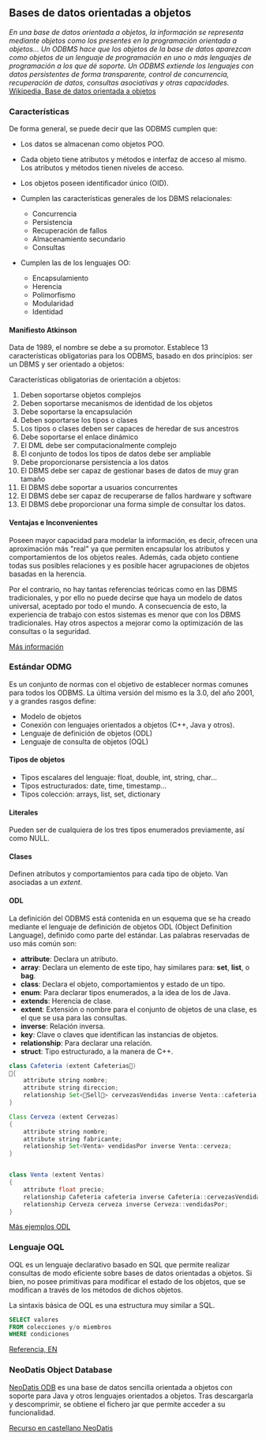 ## Bases de datos orientadas a objetos

*En una base de datos orientada a objetos, la información se representa mediante objetos como los presentes en la programación orientada a objetos... Un ODBMS hace que los objetos de la base de datos aparezcan como objetos de un lenguaje de programación en uno o más lenguajes de programación a los que dé soporte. Un ODBMS extiende los lenguajes con datos persistentes de forma transparente, control de concurrencia, recuperación de datos, consultas asociativas y otras capacidades.* [Wikipedia, Base de datos orientada a objetos](https://es.wikipedia.org/wiki/Base_de_datos_orientada_a_objetos)

### Características

De forma general, se puede decir que las ODBMS cumplen que:

* Los datos se almacenan como objetos POO.
* Cada objeto tiene atributos y métodos e interfaz de acceso al mismo. Los atributos y métodos tienen niveles de acceso.
* Los objetos poseen identificador único (OID).
* Cumplen las características generales de los DBMS relacionales:
	
	* Concurrencia
	* Persistencia
	* Recuperación de fallos
	* Almacenamiento secundario
	* Consultas

* Cumplen las de los lenguajes OO:
	
	* Encapsulamiento
	* Herencia
	* Polimorfismo
	* Modularidad
	* Identidad
	

#### Manifiesto Atkinson

Data de 1989, el nombre se debe a su promotor. Establece 13 características obligatorias para los ODBMS, basado en dos principios: ser un DBMS y ser orientado a objetos:

Características obligatorias de orientación a objetos:

1. Deben soportarse objetos complejos
2. Deben soportarse mecanismos de identidad de los objetos
3. Debe soportarse la encapsulación
4. Deben soportarse los tipos o clases
5. Los tipos o clases deben ser capaces de heredar de sus ancestros
6. Debe soportarse el enlace dinámico
7. El DML debe ser computacionalmente complejo
8. El conjunto de todos los tipos de datos debe ser ampliable
9. Debe proporcionarse persistencia a los datos
10. El DBMS debe ser capaz de gestionar bases de datos de muy gran tamaño
11. El DBMS debe soportar a usuarios concurrentes
12. El DBMS debe ser capaz de recuperarse de fallos hardware y software
13. El DBMS debe proporcionar una forma simple de consultar los datos.


#### Ventajas e Inconvenientes

Poseen mayor capacidad para modelar la información, es decir, ofrecen una aproximación más "real" ya que permiten encapsular los atributos y comportamientos de los objetos reales. Además, cada objeto contiene todas sus posibles relaciones y es posible hacer agrupaciones de objetos basadas en la herencia.

Por el contrario, no hay tantas referencias teóricas como en las DBMS tradicionales, y por ello no puede decirse que haya un modelo de datos universal, aceptado por todo el mundo. A consecuencia de esto, la experiencia de trabajo con estos sistemas es menor que con los DBMS tradicionales. Hay otros aspectos a mejorar como la optimización de las consultas o la seguridad.

[Más información](https://basedatosdistrib.wordpress.com/2014/05/06/6-base-de-datos-orientadas-a-objetos/)

### Estándar ODMG

Es un conjunto de normas con el objetivo de establecer normas comunes para todos los ODBMS. La última versión del mismo es la 3.0, del año 2001, y a grandes rasgos define:

* Modelo de objetos
* Conexión con lenguajes orientados a objetos (C++, Java y otros).
* Lenguaje de definición de objetos (ODL)
* Lenguaje de consulta de objetos (OQL)

#### Tipos de objetos

* Tipos escalares del lenguaje: float, double, int, string, char...
* Tipos estructurados: date, time, timestamp...
* Tipos colección: arrays, list, set, dictionary

#### Literales

Pueden ser de cualquiera de los tres tipos enumerados previamente, así como NULL.

#### Clases

Definen atributos y comportamientos para cada tipo de objeto. Van asociadas a un *extent*.

#### ODL

La definición del ODBMS está contenida en un esquema que se ha creado mediante el lenguaje de definición de objetos ODL (Object Definition Language), definido como parte del estándar. Las palabras reservadas de uso más común son:

* __attribute__: Declara un atributo.
* __array__: Declara un elemento de este tipo, hay similares para: __set__, __list__, o __bag__.
* __class__: Declara el objeto, comportamientos y estado de un tipo.
* __enum__: Para declarar tipos enumerados, a la idea de los de Java.
* __extends__: Herencia de clase.
* __extent__: Extensión o nombre para el conjunto de objetos de una clase, es el que se usa para las consultas.
* __inverse__: Relación inversa.
* __key__: Clave o claves que identifican las instancias de objetos.
* __relationship__: Para declarar una relación.
* __struct__: Tipo estructurado, a la manera de C++.


```java
class Cafeteria (extent Cafeterias􏰊)
􏰠{
	attribute string nombre;
	attribute string direccion;
	relationship Set<􏰜Sell􏰝> cervezasVendidas inverse Venta::cafeteria;	
}

Class Cerveza (extent Cervezas) 
{
	attribute string nombre;
	attribute string fabricante;
	relationship Set<Venta> vendidasPor inverse Venta::cerveza;
}


class Venta (extent Ventas)
{
	attribute float precio;
	relationship Cafeteria cafeteria inverse Cafeteria::cervezasVendidas;
	relationship Cerveza cerveza inverse Cerveza::vendidasPor;
}
```

[Más ejemplos ODL](http://www.programandoapasitos.com/2016/03/acceso-datos-bases-de-datos-orientadas.html)

### Lenguaje OQL

OQL es un lenguaje declarativo basado en SQL que permite realizar consultas de modo eficiente sobre bases de datos orientadas a objetos. Si bien, no posee primitivas para modificar el estado de los objetos, que se modifican a través de los métodos de dichos objetos.

La sintaxis básica de OQL es una estructura muy similar a SQL.

```sql
SELECT valores
FROM colecciones y/o miembros
WHERE condiciones
```

[Referencia, EN](https://docs.mendix.com/refguide/oql)

### NeoDatis Object Database

[NeoDatis ODB](http://neodatis.wikidot.com) es una base de datos sencilla orientada a objetos con soporte para Java y otros lenguajes orientados a objetos. Tras descargarla y descomprimir, se obtiene el fichero jar que permite acceder a su funcionalidad. 

[Recurso en castellano NeoDatis](http://www.programandoapasitos.com/2016/03/acceso-datos-neodatis.html)